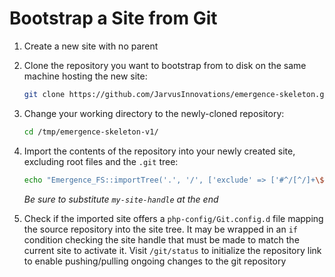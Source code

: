 # Bootstrap a Site from Git

1. Create a new site with no parent
2. Clone the repository you want to bootstrap from to disk on the same machine hosting the new site:

   ```bash
   git clone https://github.com/JarvusInnovations/emergence-skeleton.git /tmp/emergence-skeleton-v1
   ```

3. Change your working directory to the newly-cloned repository:

   ```bash
   cd /tmp/emergence-skeleton-v1/
   ```

4. Import the contents of the repository into your newly created site, excluding root files and the `.git` tree:

   ```bash
   echo "Emergence_FS::importTree('.', '/', ['exclude' => ['#^/[^/]+\$#', '#^/\.git(/|\$)#'] ]);" | sudo emergence-shell my-site-handle
   ```

   _Be sure to substitute _`my-site-handle`_ at the end_

5. Check if the imported site offers a `php-config/Git.config.d` file mapping the source repository into the site tree. It may be wrapped in an `if` condition checking the site handle that must be made to match the current site to activate it. Visit `/git/status` to initialize the repository link to enable pushing/pulling ongoing changes to the git repository



